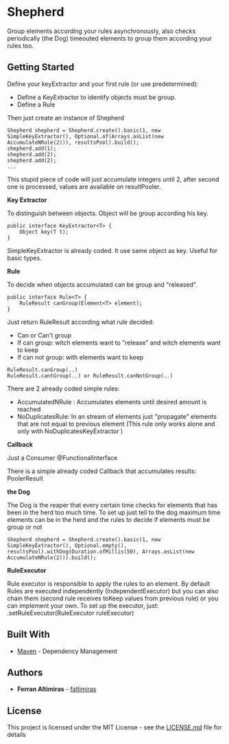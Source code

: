 # Shepherd

Group elements according your rules asynchronously, also checks periodically (the Dog) timeouted elements to group them according your rules too. 

## Getting Started

Define your keyExtractor and your first rule (or use predetermined):
- Define a KeyExtractor to identify objects must be group. 
- Define a Rule

Then just create an instance of Shepherd

```
Shepherd shepherd = Shepherd.create().basic(1, new SimpleKeyExtractor(), Optional.of(Arrays.asList(new AccumulateNRule(2))), resultsPool).build();
shepherd.add(1);
shepherd.add(2);
shepherd.add(2);
...
```

This stupid piece of code will just accumulate integers until 2, after second one is processed, values are available on resultPooler.

**Key Extractor**

To distinguish between objects. Object will be group according his key.

```
public interface KeyExtractor<T> {
	Object key(T t);
}
```

SimpleKeyExtractor is already coded. It use same object as key. Useful for basic types.

**Rule**

To decide when objects accumulated can be group and "released".
```
public interface Rule<T> {
	RuleResult canGroup(Element<T> element);
}
```

Just return RuleResult according what rule decided:
- Can or Can't group
- If can group: witch elements want to "release" and witch elements want to keep
- If can not group: with elements want to keep

```
RuleResult.canGroup(..)
RuleResult.cantGroup(..) or RuleResult.canNotGroup(..) 
```

There are 2 already coded simple rules:
- AccumulatedNRule : Accumulates elements until desired amount is reached
- NoDuplicatesRule: In an stream of elements just "propagate" elements that are not equal to previous element (This rule only works alone and only with NoDuplicatesKeyExtractor )


**Callback**

Just a Consumer @FunctionalInterface

There is a simple already coded Callback that accumulates results: PoolerResult

**the Dog**

The Dog is the reaper that every certain time checks for elements that has been in the herd too much time.
To set up just tell to the dog maximum time elements can be in the herd and the rules to decide if elements must be group or not
 
 ```
Shepherd shepherd = Shepherd.create().basic(1, new SimpleKeyExtractor(), Optional.empty(), resultsPool).withDog(Duration.ofMillis(50), Arrays.asList(new AccumulateNRule(2))).build();
 ```
**RuleExecutor**

Rule executor is responsible to apply the rules to an element. By default Rules are executed independently (IndependentExecutor) but you can also chain them (second rule receives toKeep values from previous rule) or you can implement your own.
To set up the executor, just: .setRuleExecutor(RuleExecutor ruleExecutor)
 

## Built With

* [Maven](https://maven.apache.org/) - Dependency Management

## Authors

* **Ferran Altimiras** - [faltimiras](https://github.com/faltimiras)

## License

This project is licensed under the MIT License - see the [LICENSE.md](LICENSE.md) file for details

